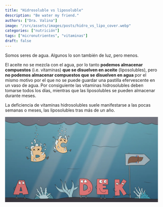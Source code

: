 ```yaml
---
title: "Hidrosoluble vs liposoluble"
description: "Be water my friend."
authors: ["Dra. Valina"]
image: "/src/assets/images/posts/hidro_vs_lipo_cover.webp"
categories: ["nutrición"]
tags: ["micronutrientes", "vitaminas"]
draft: false
---
```


Somos seres de agua. Algunos lo son también de luz, pero menos.

El aceite no se mezcla con el agua, por lo tanto **podemos almacenar compuestos** (i.e. vitaminas) **que se disuelven en aceite** (liposolubles), pero **no podemos almacenar compuestos que se disuelven en agua** por el mismo motivo por el que no se puede guardar una pastilla efervescente en un vaso de agua. Por consiguiente las vitaminas hidrosolubles deben tomarse todos los días, mientras que las liposolubles se pueden almacenar durante meses.

La deficiencia de vitaminas hidrosolubles suele manifestarse a las pocas semanas o meses, las liposolubles tras más de un año.

![Hidrosoluble vs liposoluble](../../../assets/images/posts/hidro_vs_lipo.webp)

